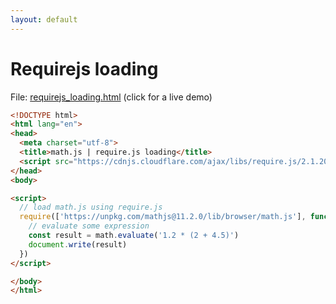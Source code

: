 ```yaml
---
layout: default
---
```


# Requirejs loading

File: [requirejs_loading.html](requirejs_loading.html) (click for a live demo)

```html
<!DOCTYPE html>
<html lang="en">
<head>
  <meta charset="utf-8">
  <title>math.js | require.js loading</title>
  <script src="https://cdnjs.cloudflare.com/ajax/libs/require.js/2.1.20/require.min.js"></script>
</head>
<body>

<script>
  // load math.js using require.js
  require(['https://unpkg.com/mathjs@11.2.0/lib/browser/math.js'], function (math) {
    // evaluate some expression
    const result = math.evaluate('1.2 * (2 + 4.5)')
    document.write(result)
  })
</script>

</body>
</html>
```

<!-- Note: This file is automatically generated. Changes made in this file will be overridden. -->

